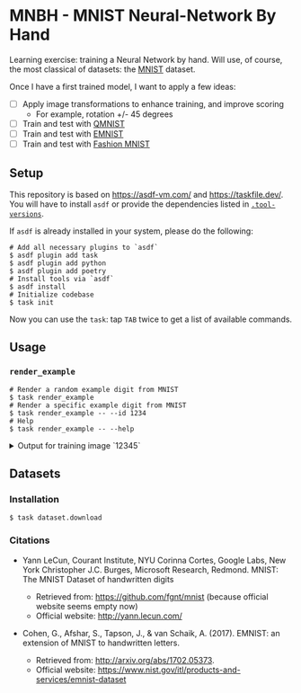 # MNBH - MNIST Neural-Network By Hand

Learning exercise: training a Neural Network by hand. Will use, of course, the most classical of datasets:
the [MNIST](https://en.wikipedia.org/wiki/MNIST_database) dataset.

Once I have a first trained model, I want to apply a few ideas:

* [ ] Apply image transformations to enhance training, and improve scoring
  * For example, rotation +/- 45 degrees
* [ ] Train and test with [QMNIST](https://github.com/facebookresearch/qmnist)
* [ ] Train and test with [EMNIST](https://www.nist.gov/itl/products-and-services/emnist-dataset)
* [ ] Train and test with [Fashion MNIST](https://www.wikiwand.com/en/articles/Fashion_MNIST)

## Setup

This repository is based on https://asdf-vm.com/ and https://taskfile.dev/.
You will have to install `asdf` or provide the dependencies listed in [`.tool-versions`](./.tool-versions).

If `asdf` is already installed in your system, please do the following:

```shell
# Add all necessary plugins to `asdf`
$ asdf plugin add task
$ asdf plugin add python
$ asdf plugin add poetry
# Install tools via `asdf`
$ asdf install
# Initialize codebase
$ task init
```

Now you can use the `task`: tap `TAB` twice to get a list of available commands.

## Usage

### `render_example`

```shell
# Render a random example digit from MNIST
$ task render_example
# Render a specific example digit from MNIST
$ task render_example -- --id 1234
# Help
$ task render_example -- --help
```

<details>
<summary>Output for training image `12345`</summary>
  
```shell
$ task render_example -- --id 12345
* Data Set: mnist (training) (size: 60000)
* Image ID: 12345
* Image Label: 3
┌────────────────────────────┐
│                            │
│                            │
│                            │
│                            │
│                            │
│              ▒█████▒       │
│           ░▓████████       │
│         ░▓██████████▒      │
│         ▓██████▓▓████      │
│        ░██████▓  ░▓██░     │
│        ░█████▓    ▒██░     │
│         ▒██▒      ▒██      │
│                  ░███      │
│                 ▒███▓      │
│              ░▒████▒       │
│             ░█████░        │
│             ▓████▒         │
│              ████▓         │
│       ▒       ▒███░        │
│     ░██       ░███         │
│     ▒█▓      ░███▓         │
│     ▓█░    ░▒████░         │
│     ███▓▓▓▓████▓▒          │
│     ▒█████████▒            │
│     ░▓██████▓              │
│                            │
│                            │
│                            │
└────────────────────────────┘
```
</details>

## Datasets

### Installation

```shell
$ task dataset.download
```

### Citations

* Yann LeCun, Courant Institute, NYU Corinna Cortes, Google Labs, New York Christopher J.C. Burges, Microsoft Research, Redmond.
  MNIST: The MNIST Dataset of handwritten digits
  * Retrieved from: https://github.com/fgnt/mnist (because official website seems empty now)
  * Official website: http://yann.lecun.com/

* Cohen, G., Afshar, S., Tapson, J., & van Schaik, A. (2017).
  EMNIST: an extension of MNIST to handwritten letters.
  * Retrieved from: http://arxiv.org/abs/1702.05373.
  * Official website: https://www.nist.gov/itl/products-and-services/emnist-dataset